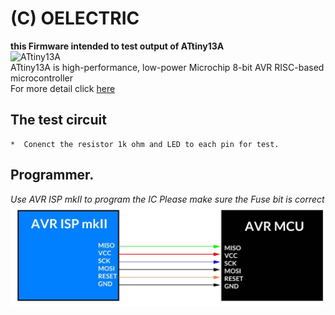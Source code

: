 # (C) OELECTRIC  
**this Firmware intended to test output of ATtiny13A**  
![ATtiny13A](https://www.microchip.com/_images/products/medium/a126ce63e3553e5acbe1c8041a6e91ce.png)  
ATtiny13A is high-performance, low-power Microchip 8-bit AVR RISC-based microcontroller  
For more detail click [here](https://www.microchip.com/wwwproducts/en/ATtiny13)  
## The test circuit
    *  Conenct the resistor 1k ohm and LED to each pin for test.
    
## Programmer.
*Use AVR ISP mkII to program the IC*
*Please make sure the Fuse bit is correct*  
![AVR Programmer](https://github.com/OELECTRIC/MCU/blob/master/Microchip/ATtiny13A/01_OutputTest/Picture/Pic01.JPG) 



